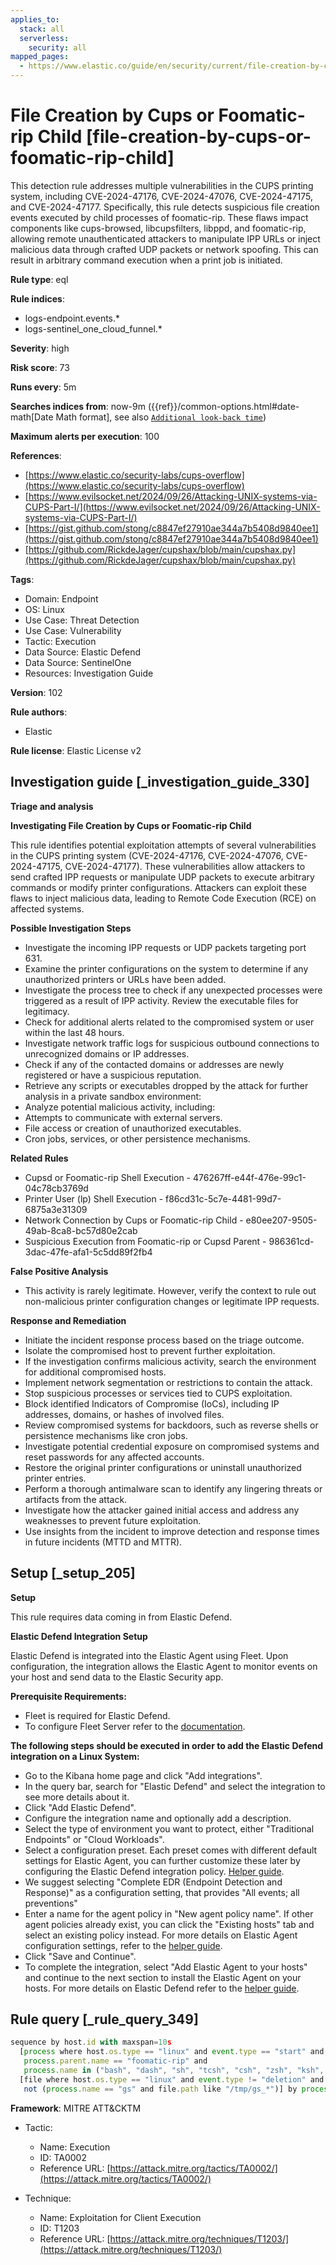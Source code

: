```yaml
---
applies_to:
  stack: all
  serverless:
    security: all
mapped_pages:
  - https://www.elastic.co/guide/en/security/current/file-creation-by-cups-or-foomatic-rip-child.html
---
```


# File Creation by Cups or Foomatic-rip Child [file-creation-by-cups-or-foomatic-rip-child]

This detection rule addresses multiple vulnerabilities in the CUPS printing system, including CVE-2024-47176, CVE-2024-47076, CVE-2024-47175, and CVE-2024-47177. Specifically, this rule detects suspicious file creation events executed by child processes of foomatic-rip. These flaws impact components like cups-browsed, libcupsfilters, libppd, and foomatic-rip, allowing remote unauthenticated attackers to manipulate IPP URLs or inject malicious data through crafted UDP packets or network spoofing. This can result in arbitrary command execution when a print job is initiated.

**Rule type**: eql

**Rule indices**:

* logs-endpoint.events.*
* logs-sentinel_one_cloud_funnel.*

**Severity**: high

**Risk score**: 73

**Runs every**: 5m

**Searches indices from**: now-9m ({{ref}}/common-options.html#date-math[Date Math format], see also [`Additional look-back time`](docs-content://solutions/security/detect-and-alert/create-detection-rule.md#rule-schedule))

**Maximum alerts per execution**: 100

**References**:

* [https://www.elastic.co/security-labs/cups-overflow](https://www.elastic.co/security-labs/cups-overflow)
* [https://www.evilsocket.net/2024/09/26/Attacking-UNIX-systems-via-CUPS-Part-I/](https://www.evilsocket.net/2024/09/26/Attacking-UNIX-systems-via-CUPS-Part-I/)
* [https://gist.github.com/stong/c8847ef27910ae344a7b5408d9840ee1](https://gist.github.com/stong/c8847ef27910ae344a7b5408d9840ee1)
* [https://github.com/RickdeJager/cupshax/blob/main/cupshax.py](https://github.com/RickdeJager/cupshax/blob/main/cupshax.py)

**Tags**:

* Domain: Endpoint
* OS: Linux
* Use Case: Threat Detection
* Use Case: Vulnerability
* Tactic: Execution
* Data Source: Elastic Defend
* Data Source: SentinelOne
* Resources: Investigation Guide

**Version**: 102

**Rule authors**:

* Elastic

**Rule license**: Elastic License v2

## Investigation guide [_investigation_guide_330]

**Triage and analysis**

**Investigating File Creation by Cups or Foomatic-rip Child**

This rule identifies potential exploitation attempts of several vulnerabilities in the CUPS printing system (CVE-2024-47176, CVE-2024-47076, CVE-2024-47175, CVE-2024-47177). These vulnerabilities allow attackers to send crafted IPP requests or manipulate UDP packets to execute arbitrary commands or modify printer configurations. Attackers can exploit these flaws to inject malicious data, leading to Remote Code Execution (RCE) on affected systems.

**Possible Investigation Steps**

* Investigate the incoming IPP requests or UDP packets targeting port 631.
* Examine the printer configurations on the system to determine if any unauthorized printers or URLs have been added.
* Investigate the process tree to check if any unexpected processes were triggered as a result of IPP activity. Review the executable files for legitimacy.
* Check for additional alerts related to the compromised system or user within the last 48 hours.
* Investigate network traffic logs for suspicious outbound connections to unrecognized domains or IP addresses.
* Check if any of the contacted domains or addresses are newly registered or have a suspicious reputation.
* Retrieve any scripts or executables dropped by the attack for further analysis in a private sandbox environment:
* Analyze potential malicious activity, including:
* Attempts to communicate with external servers.
* File access or creation of unauthorized executables.
* Cron jobs, services, or other persistence mechanisms.

**Related Rules**

* Cupsd or Foomatic-rip Shell Execution - 476267ff-e44f-476e-99c1-04c78cb3769d
* Printer User (lp) Shell Execution - f86cd31c-5c7e-4481-99d7-6875a3e31309
* Network Connection by Cups or Foomatic-rip Child - e80ee207-9505-49ab-8ca8-bc57d80e2cab
* Suspicious Execution from Foomatic-rip or Cupsd Parent - 986361cd-3dac-47fe-afa1-5c5dd89f2fb4

**False Positive Analysis**

* This activity is rarely legitimate. However, verify the context to rule out non-malicious printer configuration changes or legitimate IPP requests.

**Response and Remediation**

* Initiate the incident response process based on the triage outcome.
* Isolate the compromised host to prevent further exploitation.
* If the investigation confirms malicious activity, search the environment for additional compromised hosts.
* Implement network segmentation or restrictions to contain the attack.
* Stop suspicious processes or services tied to CUPS exploitation.
* Block identified Indicators of Compromise (IoCs), including IP addresses, domains, or hashes of involved files.
* Review compromised systems for backdoors, such as reverse shells or persistence mechanisms like cron jobs.
* Investigate potential credential exposure on compromised systems and reset passwords for any affected accounts.
* Restore the original printer configurations or uninstall unauthorized printer entries.
* Perform a thorough antimalware scan to identify any lingering threats or artifacts from the attack.
* Investigate how the attacker gained initial access and address any weaknesses to prevent future exploitation.
* Use insights from the incident to improve detection and response times in future incidents (MTTD and MTTR).


## Setup [_setup_205]

**Setup**

This rule requires data coming in from Elastic Defend.

**Elastic Defend Integration Setup**

Elastic Defend is integrated into the Elastic Agent using Fleet. Upon configuration, the integration allows the Elastic Agent to monitor events on your host and send data to the Elastic Security app.

**Prerequisite Requirements:**

* Fleet is required for Elastic Defend.
* To configure Fleet Server refer to the [documentation](docs-content://reference/ingestion-tools/fleet/fleet-server.md).

**The following steps should be executed in order to add the Elastic Defend integration on a Linux System:**

* Go to the Kibana home page and click "Add integrations".
* In the query bar, search for "Elastic Defend" and select the integration to see more details about it.
* Click "Add Elastic Defend".
* Configure the integration name and optionally add a description.
* Select the type of environment you want to protect, either "Traditional Endpoints" or "Cloud Workloads".
* Select a configuration preset. Each preset comes with different default settings for Elastic Agent, you can further customize these later by configuring the Elastic Defend integration policy. [Helper guide](docs-content://solutions/security/configure-elastic-defend/configure-an-integration-policy-for-elastic-defend.md).
* We suggest selecting "Complete EDR (Endpoint Detection and Response)" as a configuration setting, that provides "All events; all preventions"
* Enter a name for the agent policy in "New agent policy name". If other agent policies already exist, you can click the "Existing hosts" tab and select an existing policy instead. For more details on Elastic Agent configuration settings, refer to the [helper guide](docs-content://reference/ingestion-tools/fleet/agent-policy.md).
* Click "Save and Continue".
* To complete the integration, select "Add Elastic Agent to your hosts" and continue to the next section to install the Elastic Agent on your hosts. For more details on Elastic Defend refer to the [helper guide](docs-content://solutions/security/configure-elastic-defend/install-elastic-defend.md).


## Rule query [_rule_query_349]

```js
sequence by host.id with maxspan=10s
  [process where host.os.type == "linux" and event.type == "start" and event.action in ("exec", "start") and
   process.parent.name == "foomatic-rip" and
   process.name in ("bash", "dash", "sh", "tcsh", "csh", "zsh", "ksh", "fish")] by process.entity_id
  [file where host.os.type == "linux" and event.type != "deletion" and
   not (process.name == "gs" and file.path like "/tmp/gs_*")] by process.parent.entity_id
```

**Framework**: MITRE ATT&CKTM

* Tactic:

    * Name: Execution
    * ID: TA0002
    * Reference URL: [https://attack.mitre.org/tactics/TA0002/](https://attack.mitre.org/tactics/TA0002/)

* Technique:

    * Name: Exploitation for Client Execution
    * ID: T1203
    * Reference URL: [https://attack.mitre.org/techniques/T1203/](https://attack.mitre.org/techniques/T1203/)



